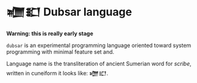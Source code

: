#  𒁾𒊬  Dubsar language #

**Warning: this is really early stage**

`dubsar` is an experimental programming language oriented toward system programming with minimal feature set and.

Language name is the transliteration of ancient Sumerian word for _scribe_, written in cuneiform it looks like: 𒁾𒊬.
